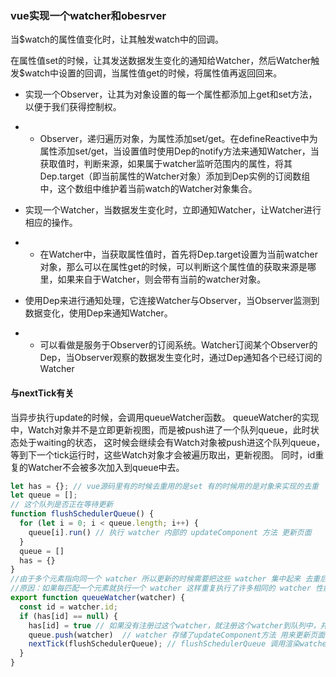 ### vue实现一个watcher和obesrver

当$watch的属性值变化时，让其触发watch中的回调。

在属性值set的时候，让其发送数据发生变化的通知给Watcher，然后Watcher触发$watch中设置的回调，当属性值get的时候，将属性值再返回回来。

- 实现一个Observer，让其为对象设置的每一个属性都添加上get和set方法，以便于我们获得控制权。
- - Observer，递归遍历对象，为属性添加set/get。在defineReactive中为属性添加set/get，当设置值时使用Dep的notify方法来通知Watcher，当获取值时，判断来源，如果属于watcher监听范围内的属性，将其Dep.target（即当前属性的Watcher对象）添加到Dep实例的订阅数组中，这个数组中维护着当前watch的Watcher对象集合。

- 实现一个Watcher，当数据发生变化时，立即通知Watcher，让Watcher进行相应的操作。
- - 在Watcher中，当获取属性值时，首先将Dep.target设置为当前watcher对象，那么可以在属性get的时候，可以判断这个属性值的获取来源是哪里，如果来自于Watcher，则会带有当前的watcher对象。

- 使用Dep来进行通知处理，它连接Watcher与Observer，当Observer监测到数据变化，使用Dep来通知Watcher。
- - 可以看做是服务于Observer的订阅系统。Watcher订阅某个Observer的Dep，当Observer观察的数据发生变化时，通过Dep通知各个已经订阅的Watcher





####  与nextTick有关


当异步执行update的时候，会调用queueWatcher函数。
queueWatcher的实现中，Watch对象并不是立即更新视图，而是被push进了一个队列queue，此时状态处于waiting的状态，
这时候会继续会有Watch对象被push进这个队列queue，等到下一个tick运行时，这些Watch对象才会被遍历取出，更新视图。
同时，id重复的Watcher不会被多次加入到queue中去。



```js
let has = {}; // vue源码里有的时候去重用的是set 有的时候用的是对象来实现的去重
let queue = [];
// 这个队列是否正在等待更新
function flushSchedulerQueue() {
  for (let i = 0; i < queue.length; i++) {
    queue[i].run() // 执行 watcher 内部的 updateComponent 方法 更新页面
  }
  queue = []
  has = {}
}
//由于多个元素指向同一个 watcher 所以更新的时候需要把这些 watcher 集中起来 去重后一起执行
//原因：如果每匹配一个元素就执行一个 watcher 这样重复执行了许多相同的 watcher 性能大大下降
export function queueWatcher(watcher) {
  const id = watcher.id;
  if (has[id] == null) {
    has[id] = true // 如果没有注册过这个watcher，就注册这个watcher到队列中，并且标记为已经注册
    queue.push(watcher)  // watcher 存储了updateComponent方法 用来更新页面
    nextTick(flushSchedulerQueue); // flushSchedulerQueue 调用渲染watcher
  }
}
```


